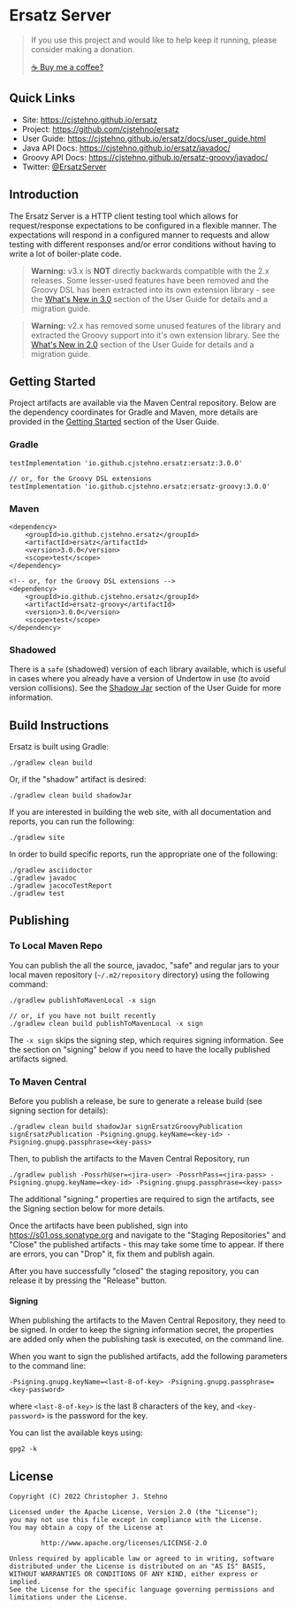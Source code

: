 # Ersatz Server

> If you use this project and would like to help keep it running, please consider making a donation.
>
> [☕ Buy me a coffee?](https://www.paypal.com/donate/?hosted_button_id=JA246LUCNUDHC)

## Quick Links

* Site: https://cjstehno.github.io/ersatz
* Project: https://github.com/cjstehno/ersatz
* User Guide: https://cjstehno.github.io/ersatz/docs/user_guide.html
* Java API Docs: https://cjstehno.github.io/ersatz/javadoc/
* Groovy API Docs: https://cjstehno.github.io/ersatz-groovy/javadoc/
* Twitter: [@ErsatzServer](https://twitter.com/ersatzserver)

## Introduction

The Ersatz Server is a HTTP client testing tool which allows for request/response expectations to be configured in a 
flexible manner. The expectations will respond in a configured manner to requests and allow testing with different 
responses and/or error conditions without having to write a lot of boiler-plate code.

> **Warning:** v3.x is **NOT** directly backwards compatible with the 2.x releases. Some lesser-used features have been 
> removed and the Groovy DSL has been extracted into its own extension library - see the 
> [What's New in 3.0](http://cjstehno.github.io/ersatz/docs/user_guide.html#_in_3.0) section of the User Guide for 
> details and a migration guide.

> **Warning:** v2.x has removed some unused features of the library and extracted the Groovy support into it's own 
> extension library. See the [What's New in 2.0](http://cjstehno.github.io/ersatz/docs/user_guide.html#_in_2.0) section 
> of the User Guide for details and a migration guide.

## Getting Started

Project artifacts are available via the Maven Central repository. Below are the dependency coordinates for Gradle and 
Maven, more details are provided in the 
[Getting Started](http://cjstehno.github.io/ersatz/docs/user_guide.html#_getting_started) section of the User Guide.

### Gradle

    testImplementation 'io.github.cjstehno.ersatz:ersatz:3.0.0'

    // or, for the Groovy DSL extensions
    testImplementation 'io.github.cjstehno.ersatz:ersatz-groovy:3.0.0'

### Maven

    <dependency>
        <groupId>io.github.cjstehno.ersatz</groupId>
        <artifactId>ersatz</artifactId>
        <version>3.0.0</version>
        <scope>test</scope>
    </dependency>
    
    <!-- or, for the Groovy DSL extensions -->
    <dependency>
        <groupId>io.github.cjstehno.ersatz</groupId>
        <artifactId>ersatz-groovy</artifactId>
        <version>3.0.0</version>
        <scope>test</scope>
    </dependency>

### Shadowed

There is a `safe` (shadowed) version of each library available, which is useful in cases where you already  have a version of Undertow in use (to avoid version collisions). See the [Shadow Jar](http://cjstehno.github.io/ersatz/docs/user_guide.html#_shadow_jar)
section of the User Guide for more information.

## Build Instructions

Ersatz is built using Gradle:

    ./gradlew clean build

Or, if the "shadow" artifact is desired:

    ./gradlew clean build shadowJar

If you are interested in building the web site, with all documentation and reports, you can run the following:

    ./gradlew site

In order to build specific reports, run the appropriate one of the following:

    ./gradlew asciidoctor
    ./gradlew javadoc
    ./gradlew jacocoTestReport
    ./gradlew test
    
## Publishing

### To Local Maven Repo

You can publish the all the source, javadoc, "safe" and regular jars to your local maven repository (`~/.m2/repository` directory) using the following command:

    ./gradlew publishToMavenLocal -x sign
    
    // or, if you have not built recently
    ./gradlew clean build publishToMavenLocal -x sign

The `-x sign` skips the signing step, which requires signing information. See the section on "signing" below if you need 
to have the locally published artifacts signed.

### To Maven Central

Before you publish a release, be sure to generate a release build (see signing section for details):

    ./gradlew clean build shadowJar signErsatzGroovyPublication signErsatzPublication -Psigning.gnupg.keyName=<key-id> -Psigning.gnupg.passphrase=<key-pass>

Then, to publish the artifacts to the Maven Central Repository, run

    ./gradlew publish -PossrhUser=<jira-user> -PossrhPass=<jira-pass> -Psigning.gnupg.keyName=<key-id> -Psigning.gnupg.passphrase=<key-pass>

The additional "signing." properties are required to sign the artifacts, see the Signing section below for more details.

Once the artifacts have been published, sign into https://s01.oss.sonatype.org and navigate to the "Staging Repositories" 
and "Close" the published artifacts - this may take some time to appear. If there are errors, you can "Drop" it, fix them and publish again.

After you have successfully "closed" the staging repository, you can release it by pressing the "Release" button.

#### Signing

When publishing the artifacts to the Maven Central Repository, they need to be signed. In order to keep the signing 
information secret, the properties are added only when the publishing task is executed, on the command line.

When you want to sign the published artifacts, add the following parameters to the command line:

    -Psigning.gnupg.keyName=<last-8-of-key> -Psigning.gnupg.passphrase=<key-password>

where `<last-8-of-key>` is the last 8 characters of the key, and `<key-password>` is the password for the key.

You can list the available keys using:

    gpg2 -k

## License

```
Copyright (C) 2022 Christopher J. Stehno

Licensed under the Apache License, Version 2.0 (the "License");
you may not use this file except in compliance with the License.
You may obtain a copy of the License at

        http://www.apache.org/licenses/LICENSE-2.0

Unless required by applicable law or agreed to in writing, software
distributed under the License is distributed on an "AS IS" BASIS,
WITHOUT WARRANTIES OR CONDITIONS OF ANY KIND, either express or implied.
See the License for the specific language governing permissions and
limitations under the License.
```
